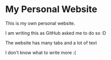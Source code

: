 # My Personal Website
This is my own personal website.

I am writing this as GitHub asked me to do so :D

The website has many tabs and a lot of text

I don't know what to write more :(

